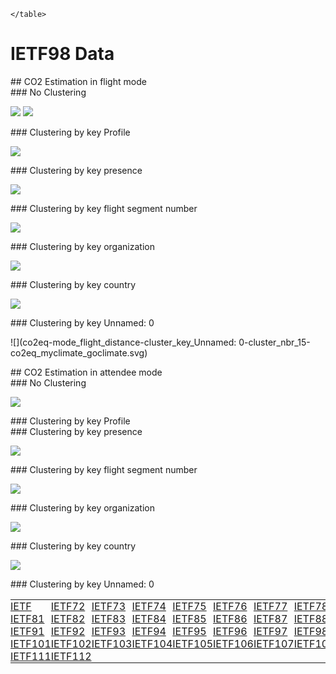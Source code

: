

  <html>
  <style>
  table, th, td {
    border: 0px none;
    padding: 0px;
  }
  </style>
  <body>
    <table style="width:100%">
          <tr>
<td><a href='https://mglt.github.io/co2eq/IETF/IETF'>IETF</a></td>
<td><a href='https://mglt.github.io/co2eq/IETF/IETF72'>IETF72</a></td>
<td><a href='https://mglt.github.io/co2eq/IETF/IETF73'>IETF73</a></td>
<td><a href='https://mglt.github.io/co2eq/IETF/IETF74'>IETF74</a></td>
<td><a href='https://mglt.github.io/co2eq/IETF/IETF75'>IETF75</a></td>
<td><a href='https://mglt.github.io/co2eq/IETF/IETF76'>IETF76</a></td>
<td><a href='https://mglt.github.io/co2eq/IETF/IETF77'>IETF77</a></td>
<td><a href='https://mglt.github.io/co2eq/IETF/IETF78'>IETF78</a></td>
<td><a href='https://mglt.github.io/co2eq/IETF/IETF79'>IETF79</a></td>
<td><a href='https://mglt.github.io/co2eq/IETF/IETF80'>IETF80</a></td>
      </tr>
      <tr>
<td><a href='https://mglt.github.io/co2eq/IETF/IETF81'>IETF81</a></td>
<td><a href='https://mglt.github.io/co2eq/IETF/IETF82'>IETF82</a></td>
<td><a href='https://mglt.github.io/co2eq/IETF/IETF83'>IETF83</a></td>
<td><a href='https://mglt.github.io/co2eq/IETF/IETF84'>IETF84</a></td>
<td><a href='https://mglt.github.io/co2eq/IETF/IETF85'>IETF85</a></td>
<td><a href='https://mglt.github.io/co2eq/IETF/IETF86'>IETF86</a></td>
<td><a href='https://mglt.github.io/co2eq/IETF/IETF87'>IETF87</a></td>
<td><a href='https://mglt.github.io/co2eq/IETF/IETF88'>IETF88</a></td>
<td><a href='https://mglt.github.io/co2eq/IETF/IETF89'>IETF89</a></td>
<td><a href='https://mglt.github.io/co2eq/IETF/IETF90'>IETF90</a></td>
      </tr>
      <tr>
<td><a href='https://mglt.github.io/co2eq/IETF/IETF91'>IETF91</a></td>
<td><a href='https://mglt.github.io/co2eq/IETF/IETF92'>IETF92</a></td>
<td><a href='https://mglt.github.io/co2eq/IETF/IETF93'>IETF93</a></td>
<td><a href='https://mglt.github.io/co2eq/IETF/IETF94'>IETF94</a></td>
<td><a href='https://mglt.github.io/co2eq/IETF/IETF95'>IETF95</a></td>
<td><a href='https://mglt.github.io/co2eq/IETF/IETF96'>IETF96</a></td>
<td><a href='https://mglt.github.io/co2eq/IETF/IETF97'>IETF97</a></td>
<td><a href='https://mglt.github.io/co2eq/IETF/IETF98'>IETF98</a></td>
<td><a href='https://mglt.github.io/co2eq/IETF/IETF99'>IETF99</a></td>
<td><a href='https://mglt.github.io/co2eq/IETF/IETF100'>IETF100</a></td>
      </tr>
      <tr>
<td><a href='https://mglt.github.io/co2eq/IETF/IETF101'>IETF101</a></td>
<td><a href='https://mglt.github.io/co2eq/IETF/IETF102'>IETF102</a></td>
<td><a href='https://mglt.github.io/co2eq/IETF/IETF103'>IETF103</a></td>
<td><a href='https://mglt.github.io/co2eq/IETF/IETF104'>IETF104</a></td>
<td><a href='https://mglt.github.io/co2eq/IETF/IETF105'>IETF105</a></td>
<td><a href='https://mglt.github.io/co2eq/IETF/IETF106'>IETF106</a></td>
<td><a href='https://mglt.github.io/co2eq/IETF/IETF107'>IETF107</a></td>
<td><a href='https://mglt.github.io/co2eq/IETF/IETF108'>IETF108</a></td>
<td><a href='https://mglt.github.io/co2eq/IETF/IETF109'>IETF109</a></td>
<td><a href='https://mglt.github.io/co2eq/IETF/IETF110'>IETF110</a></td>
      </tr>
      <tr>
<td><a href='https://mglt.github.io/co2eq/IETF/IETF111'>IETF111</a></td>
<td><a href='https://mglt.github.io/co2eq/IETF/IETF112'>IETF112</a></td>
<td> </td>
<td> </td>
<td> </td>
<td> </td>
<td> </td>
<td> </td>
<td> </td>
<td> </td>
      </tr>

    </table>
  </body>
  </html>
    

# IETF98 Data


<div id="flight"></div>
## CO2 Estimation in flight mode

<div id="flight-None"></div>
### No Clustering

![](co2eq-mode_flight_distance-co2eq_myclimate_goclimate.svg)
![](co2eq-mode_flight_distance-cluster_nbr_15-co2eq_myclimate_goclimate.svg)

<div id="flight- Profile"></div>
### Clustering by key  Profile

![](co2eq-mode_flight_distance-cluster_key_Profile-cluster_nbr_15-co2eq_myclimate_goclimate.svg)

<div id="flight- presence"></div>
### Clustering by key  presence

![](co2eq-mode_flight_distance-cluster_key_presence-cluster_nbr_15-co2eq_myclimate_goclimate.svg)

<div id="flight- flight segment number"></div>
### Clustering by key  flight segment number

![](co2eq-mode_flight_distance-cluster_key_flight_segment_number-cluster_nbr_15-co2eq_myclimate_goclimate.svg)

<div id="flight- organization"></div>
### Clustering by key  organization

![](co2eq-mode_flight_distance-cluster_key_organization-cluster_nbr_15-co2eq_myclimate_goclimate.svg)

<div id="flight- country"></div>
### Clustering by key  country

![](co2eq-mode_flight_distance-cluster_key_country-cluster_nbr_15-co2eq_myclimate_goclimate.svg)

<div id="flight- Unnamed: 0"></div>
### Clustering by key  Unnamed: 0

![](co2eq-mode_flight_distance-cluster_key_Unnamed: 0-cluster_nbr_15-co2eq_myclimate_goclimate.svg)

<div id="attendee"></div>
## CO2 Estimation in attendee mode

<div id="attendee-None"></div>
### No Clustering

![](co2eq-mode_attendee-cluster_nbr_15.svg)

<div id="attendee- Profile"></div>
### Clustering by key  Profile


<div id="attendee- presence"></div>
### Clustering by key  presence

![](co2eq-mode_attendee-cluster_key_presence-cluster_nbr_15.svg)

<div id="attendee- flight segment number"></div>
### Clustering by key  flight segment number

![](co2eq-mode_attendee-cluster_key_flight_segment_number-cluster_nbr_15.svg)

<div id="attendee- organization"></div>
### Clustering by key  organization

![](co2eq-mode_attendee-cluster_key_organization-cluster_nbr_15.svg)

<div id="attendee- country"></div>
### Clustering by key  country

![](co2eq-mode_attendee-cluster_key_country-cluster_nbr_15.svg)

<div id="attendee- Unnamed: 0"></div>
### Clustering by key  Unnamed: 0


